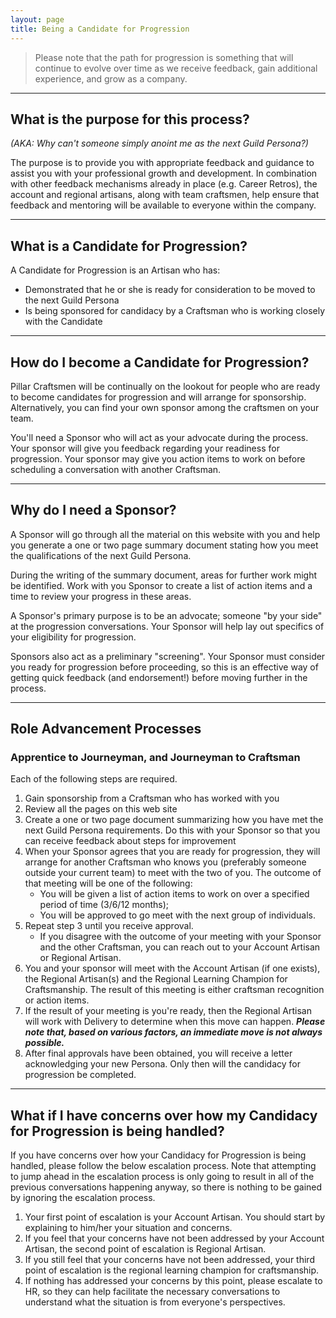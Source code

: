 ```yaml
---
layout: page
title: Being a Candidate for Progression
---
```


> Please note that the path for progression is something that will continue to evolve over time as we receive feedback, gain additional experience, and grow as a company.

---

## What is the purpose for this process?
*(AKA: Why can't someone simply anoint me as the next Guild Persona?)*

The purpose is to provide you with appropriate feedback and guidance to assist you with your professional growth and development.  In combination with other feedback mechanisms already in place (e.g. Career Retros), the account and regional artisans, along with team craftsmen, help ensure that feedback and mentoring will be available to everyone within the company.

---

## What is a Candidate for Progression?
A Candidate for Progression is an Artisan who has:

* Demonstrated that he or she is ready for consideration to be moved to the next Guild Persona
* Is being sponsored for candidacy by a Craftsman who is working closely with the Candidate

---

## How do I become a Candidate for Progression?
Pillar Craftsmen will be continually on the lookout for people who are ready to become candidates for progression and will arrange for sponsorship.  Alternatively, you can find your own sponsor among the craftsmen on your team.

You'll need a Sponsor who will act as your advocate during the process. Your sponsor will give you feedback regarding your readiness for progression. Your sponsor may give you action items to work on before scheduling a conversation with another Craftsman.

---

## Why do I need a Sponsor?
A Sponsor will go through all the material on this website with you and help you generate a one or two page summary document stating how you meet the qualifications of the next Guild Persona.

During the writing of the summary document, areas for further work might be identified. Work with you Sponsor to create a list of action items and a time to review your progress in these areas.

A Sponsor's primary purpose is to be an advocate; someone "by your side" at the progression conversations.  Your Sponsor will help lay out specifics of your eligibility for progression.

Sponsors also act as a preliminary "screening". Your Sponsor must consider you ready for progression before proceeding, so this is an effective way of getting quick feedback (and endorsement!) before moving further in the process.

---

## Role Advancement Processes

### Apprentice to Journeyman, and Journeyman to Craftsman

Each of the following steps are required.

1. Gain sponsorship from a Craftsman who has worked with you
2. Review all the pages on this web site
3. Create a one or two page document summarizing how you have met the next Guild Persona requirements. Do this with your Sponsor so that you can receive feedback about steps for improvement
4. When your Sponsor agrees that you are ready for progression, they will arrange for another Craftsman who knows you (preferably someone outside your current team) to meet with the two of you. The outcome of that meeting will be one of the following:
    * You will be given a list of action items to work on over a specified period of time (3/6/12 months);
    * You will be approved to go meet with the next group of individuals.
5. Repeat step 3 until you receive approval.
    * If you disagree with the outcome of your meeting with your Sponsor and the other Craftsman, you can reach out to your Account Artisan or Regional Artisan.
6. You and your sponsor will meet with the Account Artisan (if one exists), the Regional Artisan(s) and the Regional Learning Champion for Craftsmanship. The result of this meeting is either craftsman recognition or action items.
7. If the result of your meeting is you're ready, then the Regional Artisan will work with Delivery to determine when this move can happen.
***Please note that, based on various factors, an immediate move is not always possible.***
8. After final approvals have been obtained, you will receive a letter acknowledging your new Persona.  Only then will the candidacy for progression be completed.

---

## What if I have concerns over how my Candidacy for Progression is being handled?
If you have concerns over how your Candidacy for Progression is being handled, please follow the below escalation process.  Note that attempting to jump ahead in the escalation process is only going to result in all of the previous conversations happening anyway, so there is nothing to be gained by ignoring the escalation process.

1. Your first point of escalation is your Account Artisan.  You should start by explaining to him/her your situation and concerns.
2. If you feel that your concerns have not been addressed by your Account Artisan, the second point of escalation is Regional Artisan.
3. If you still feel that your concerns have not been addressed, your third point of escalation is the regional learning champion for craftsmanship.
4. If nothing has addressed your concerns by this point, please escalate to HR, so they can help facilitate the necessary conversations to understand what the situation is from everyone's perspectives.
